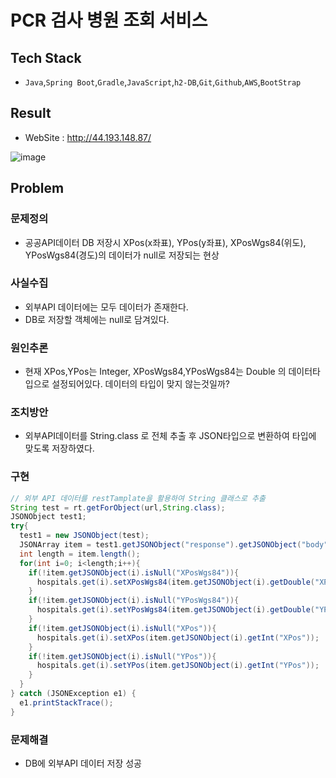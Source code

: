 # PCR 검사 병원 조회 서비스

## Tech Stack
  - `Java`,`Spring Boot`,`Gradle`,`JavaScript`,`h2-DB`,`Git`,`Github`,`AWS`,`BootStrap`

## Result
  - WebSite : http://44.193.148.87/

![image](https://user-images.githubusercontent.com/82141580/155466960-1eac68be-b167-4eae-b750-6a7b23ed525d.png)

## Problem

### 문제정의
  - 공공API데이터 DB 저장시 XPos(x좌표), YPos(y좌표), XPosWgs84(위도), YPosWgs84(경도)의 데이터가 null로 저장되는 현상

### 사실수집
  - 외부API 데이터에는 모두 데이터가 존재한다.
  - DB로 저장할 객체에는 null로 담겨있다.

### 원인추론
  - 현재 XPos,YPos는 Integer, XPosWgs84,YPosWgs84는 Double 의 데이터타입으로 설정되어있다.
    데이터의 타입이 맞지 않는것일까?
    
### 조치방안
  - 외부API데이터를 String.class 로 전체 추출 후 JSON타입으로 변환하여 타입에 맞도록 저장하였다.

### 구현

```Java
// 외부 API 데이터를 restTamplate을 활용하여 String 클래스로 추출
String test = rt.getForObject(url,String.class);
JSONObject test1;
try{
  test1 = new JSONObject(test);
  JSONArray item = test1.getJSONObject("response").getJSONObject("body").getJSONObject("items").getJSONArray("item");
  int length = item.length();
  for(int i=0; i<length;i++){
    if(!item.getJSONObject(i).isNull("XPosWgs84")){
      hospitals.get(i).setXPosWgs84(item.getJSONObject(i).getDouble("XPosWgs84"));
    }
    if(!item.getJSONObject(i).isNull("YPosWgs84")){
      hospitals.get(i).setYPosWgs84(item.getJSONObject(i).getDouble("YPosWgs84"));
    }
    if(!item.getJSONObject(i).isNull("XPos")){
      hospitals.get(i).setXPos(item.getJSONObject(i).getInt("XPos"));
    }
    if(!item.getJSONObject(i).isNull("YPos")){
      hospitals.get(i).setYPos(item.getJSONObject(i).getInt("YPos"));
    }
  }
} catch (JSONException e1) {
  e1.printStackTrace();
}
```

### 문제해결
  - DB에 외부API 데이터 저장 성공
